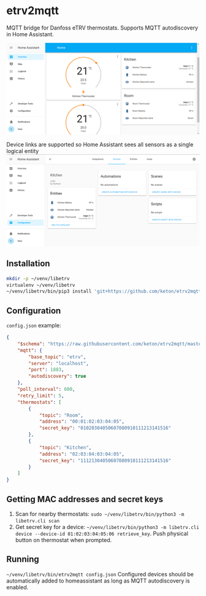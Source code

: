 # etrv2mqtt
MQTT bridge for Danfoss eTRV thermostats. Supports MQTT autodiscovery in Home Assistant.

![Home Assistant dashboard example](docs/example.png)

Device links are supported so Home Assistant sees all sensors as a single logical entity
![device properties example](docs/device_properties.png)

## Installation
```sh
mkdir -p ~/venv/libetrv
virtualenv ~/venv/libetrv
~/venv/libetrv/bin/pip3 install 'git+https://github.com/keton/etrv2mqtt.git'
```

## Configuration

`config.json` example:
```json
{
    "$schema": "https://raw.githubusercontent.com/keton/etrv2mqtt/master/etrv2mqtt/schemas/config.schema.json",
    "mqtt": {
        "base_topic": "etrv",
        "server": "localhost",
        "port": 1883,
        "autodiscovery": true
    },
    "poll_interval": 600,
    "retry_limit": 5,
    "thermostats": [
        {
            "topic": "Room",
            "address": "00:01:02:03:04:05",
            "secret_key": "01020304050607080910111213141516"
        },
        {
            "topic": "Kitchen",
            "address": "02:03:04:03:04:05",
            "secret_key": "11121304050607080910111213141516"
        }
    ]
}
```

## Getting MAC addresses and secret keys
1. Scan for nearby thermostats: `sudo ~/venv/libetrv/bin/python3 -m libetrv.cli scan` 
2. Get secret key for a device: `~/venv/libetrv/bin/python3 -m libetrv.cli device --device-id 01:02:03:04:05:06 retrieve_key`. Push physical button on thermostat when prompted.

## Running
`~/venv/libetrv/bin/etrv2mqtt config.json` 
Configured devices should be automatically added to homeassistant as long as MQTT autodiscovery is enabled.

